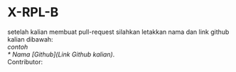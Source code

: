 # X-RPL-B
setelah kalian membuat pull-request silahkan letakkan nama dan link github kalian dibawah:  
_contoh_  
_* Nama [Github](Link Github kalian)_.  
Contributor:  


